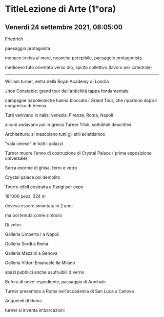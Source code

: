 # TitleLezione di Arte (1°ora)
## Venerdì 24 settembre 2021, 08:05:00


Friedrich

paesaggio protagoista

monaco in riva al mare, neanche percpibile, paesaggio protagonista

medioevo tuto orientato verso dio, spirito collettivo (lavoro per catedrale)

---

William turner, entra nella Royal Academy di Londra


Jhon Constable: grand tour dell'antichità
tappa fondamentale

campagne napoleoniche hanno bloccato i Grand Tour, che ripartono dopo il congresso di Vienna


Tutti venivano in italia: venezia, Firenze, Roma, Napoli

alcuni andavano poi in grecia
Turner
Titoli: sottotitoli descrittivi


Architettura: si mescolano tutti gli stili
eclettismoo

"sala cinese" in tutti i palazzi

Turner muore l'anno di costruzione di Crystal Palace ( prima esposizione universale)

Serra enorme di ghisa, ferro e vetro

Crystal palace poi demolito

Tourre eifell costruita a Parigi per expo

18°000 pezzi
324 m

doveva essere smontata in 2 anni

ma poi tenuta come simbolo


Di vetro 

Galleria Umberto I a Napoli

Galleria Sordi a Roma


Galleria Mazzini a Genova

Galleria Vittori Emanuele IIa Milano

spazi pubblici anche usufruibili d'verno

Bufera di neve: espediente, passaggio di Annibale


Turner presentato a Roma nell'accademia di San Luca a Canova

Acquereli di Roma

turner si inventa imbarcazioni

<!--stackedit_data:
eyJoaXN0b3J5IjpbMTUyMzg3NjkyMiwxMDE4MjkxMzEsMTEyNj
AwOTI2OCwzMDA0MjQwNDksLTE1NTQwOTU4NjIsLTEyODAyMTcx
MDcsLTU0NDQwODkxNV19
-->